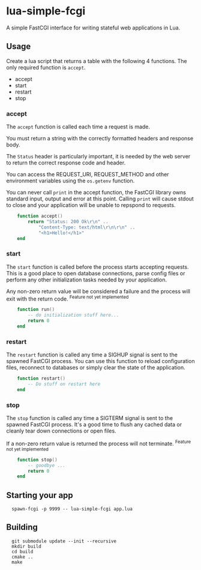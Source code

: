 # lua-simple-fcgi

A simple FastCGI interface for writing stateful web applications in Lua.

## Usage

Create a lua script that returns a table with the following 4 functions.
The only required function is ```accept```.

* accept
* start
* restart
* stop

### accept

The `accept` function is called each time a request is made.

You must return a string with the correctly formatted headers and response body.

The `Status` header is particularly important, it is needed by the web server
to return the correct response code and header.

You can access the REQUEST_URI, REQUEST_METHOD and other environment variables
using the `os.getenv` function.

You can never call `print` in the accept function, the FastCGI library owns
standard input, output and error at this point. Calling `print` will cause
stdout to close and your application will be unable to repspond to requests.

```lua
    function accept()
        return "Status: 200 Ok\r\n" ..
            "Content-Type: text/html\r\n\r\n" ..
            "<h1>Hello!</h1>"
    end
```

### start

The `start` function is called before the process starts accepting requests.
This is a good place to open database connections, parse config files or 
perform any other initialization tasks needed by your application.

Any non-zero return value will be considered a failure and the process will exit
with the return code. <sup>Feature not yet implemented</sup>

```lua
    function run()
        -- do initialization stuff here...
        return 0
    end
```

### restart

The `restart` function is called any time a SIGHUP signal is sent to the spawned
FastCGI process. You can use this function to reload configuration files,
reconnect to databases or simply clear the state of the application.

```lua
    function restart()
        -- Do stuff on restart here
    end
```

### stop

The `stop` function is called any time a SIGTERM signal is sent to the spawned 
FastCGI process. It's a good time to flush any cached data or cleanly tear down
connections or open files.

If a non-zero return value is returned the process will not terminate.
<sup>Feature not yet implemented</sup>


```lua
    function stop()
        -- goodbye ...
        return 0
    end
```

## Starting your app

```shell
  spawn-fcgi -p 9999 -- lua-simple-fcgi app.lua
```

## Building

```shell
  git submodule update --init --recursive
  mkdir build
  cd build
  cmake ..
  make
```
